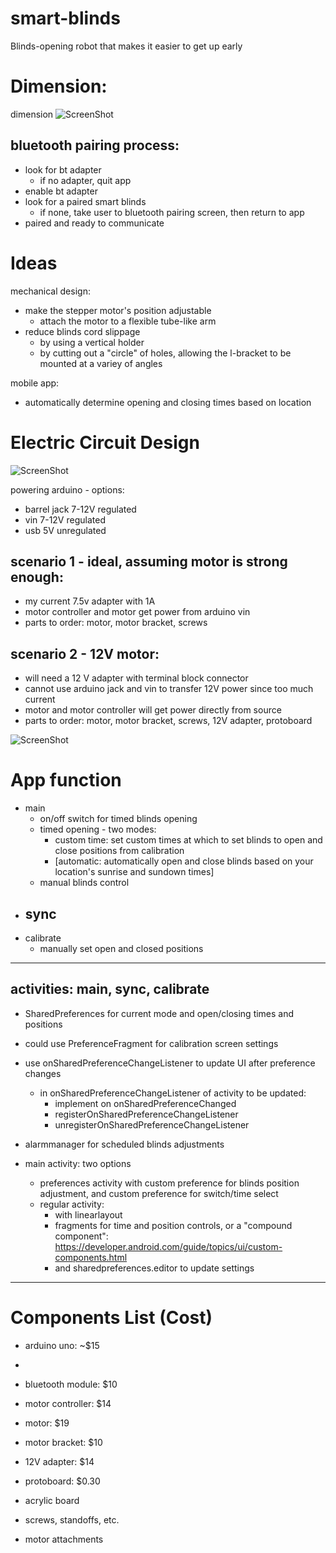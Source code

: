 # smart-blinds
Blinds-opening robot that makes it easier to get up early

# Dimension:
dimension
![ScreenShot](https://raw.github.com/Kamagawa/smart-blinds/master/docs/scans/dimensions.jpg)

## bluetooth pairing process:
- look for bt adapter
  - if no adapter, quit app
- enable bt adapter
- look for a paired smart blinds
  - if none, take user to bluetooth pairing screen, then return to app
- paired and ready to communicate

# Ideas
mechanical design:
- make the stepper motor's position adjustable
  - attach the motor to a flexible tube-like arm
- reduce blinds cord slippage
  - by using a vertical holder
  - by cutting out a "circle" of holes, allowing the l-bracket to be mounted at a variey of angles

mobile app:
- automatically determine opening and closing times based on location

# Electric Circuit Design
![ScreenShot](https://raw.github.com/Kamagawa/smart-blinds/master/docs/scans/electrical.jpg)

powering arduino - options:
- barrel jack 7-12V regulated
- vin 7-12V regulated
- usb 5V unregulated

## scenario 1 - ideal, assuming motor is strong enough:
- my current 7.5v adapter with 1A
- motor controller and motor get power from arduino vin
- parts to order: motor, motor bracket, screws

## scenario 2 - 12V motor:
- will need a 12 V adapter with terminal block connector
- cannot use arduino jack and vin to transfer 12V power since too much current
- motor and motor controller will get power directly from source
- parts to order: motor, motor bracket, screws, 12V adapter, protoboard

![ScreenShot](https://raw.github.com/Kamagawa/smart-blinds/master/docs/scans/overlapping-wires.jpg)


# App function
- main
  - on/off switch for timed blinds opening
  - timed opening - two modes: 
    - custom time: set custom times at which to set blinds to open and close positions from calibration
    - [automatic: automatically open and close blinds based on your location's sunrise and sundown times]
  - manual blinds control
- sync
  - 
- calibrate
  - manually set open and closed positions
  
--------------------------------------------------------------------------------------------------------------------

## activities: main, sync, calibrate
- SharedPreferences for current mode and open/closing times and positions
- could use PreferenceFragment for calibration screen settings
- use onSharedPreferenceChangeListener to update UI after preference changes
  - in onSharedPreferenceChangeListener of activity to be updated:
    - implement on onSharedPreferenceChanged
    - registerOnSharedPreferenceChangeListener
    - unregisterOnSharedPreferenceChangeListener
- alarmmanager for scheduled blinds adjustments

- main activity: two options
  - preferences activity with custom preference for blinds position adjustment, and custom preference for switch/time select
  - regular activity:
    - with linearlayout
    - fragments for time and position controls, or a "compound component": https://developer.android.com/guide/topics/ui/custom-components.html
    - and sharedpreferences.editor to update settings
  
--------------------------------------------------------------------------------------------------------------------

# Components List (Cost)
- arduino uno: ~$15
- [sensor shield]: $13
- bluetooth module: $10
- motor controller: $14
- motor: $19
- motor bracket: $10
- 12V adapter: $14
- protoboard: $0.30

- acrylic board
- screws, standoffs, etc.
- motor attachments
